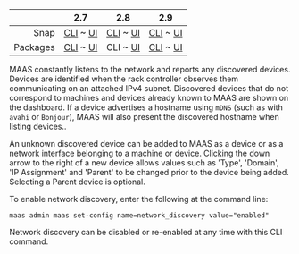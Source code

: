 <!-- deb-2-7-cli
||2.7|2.8|2.9|
|-----:|:-----:|:-----:|:-----:|
|Snap|[CLI](/t/network-discovery-snap-2-7-cli/2922) ~ [UI](/t/network-discovery-snap-2-7-ui/2923)|[CLI](/t/network-discovery-snap-2-8-cli/2924) ~ [UI](/t/network-discovery-snap-2-8-ui/2925)|[CLI](/t/network-discovery-snap-2-9-cli/2926) ~ [UI](/t/network-discovery-snap-2-9-ui/2927)|
|Packages|CLI ~ [UI](/t/network-discovery-deb-2-7-ui/2929)|[CLI](/t/network-discovery-deb-2-8-cli/2930) ~ [UI](/t/network-discovery-deb-2-8-ui/2931)|[CLI](/t/network-discovery-deb-2-9-cli/2932) ~ [UI](/t/network-discovery-deb-2-9-ui/2933)|
 deb-2-7-cli -->

<!-- deb-2-7-ui
||2.7|2.8|2.9|
|-----:|:-----:|:-----:|:-----:|
|Snap|[CLI](/t/network-discovery-snap-2-7-cli/2922) ~ [UI](/t/network-discovery-snap-2-7-ui/2923)|[CLI](/t/network-discovery-snap-2-8-cli/2924) ~ [UI](/t/network-discovery-snap-2-8-ui/2925)|[CLI](/t/network-discovery-snap-2-9-cli/2926) ~ [UI](/t/network-discovery-snap-2-9-ui/2927)|
|Packages|[CLI](/t/network-discovery-deb-2-7-cli/2928) ~ UI|[CLI](/t/network-discovery-deb-2-8-cli/2930) ~ [UI](/t/network-discovery-deb-2-8-ui/2931)|[CLI](/t/network-discovery-deb-2-9-cli/2932) ~ [UI](/t/network-discovery-deb-2-9-ui/2933)|
 deb-2-7-ui -->

||2.7|2.8|2.9|
|-----:|:-----:|:-----:|:-----:|
|Snap|[CLI](/t/network-discovery-snap-2-7-cli/2922) ~ [UI](/t/network-discovery-snap-2-7-ui/2923)|[CLI](/t/network-discovery-snap-2-8-cli/2924) ~ [UI](/t/network-discovery-snap-2-8-ui/2925)|[CLI](/t/network-discovery-snap-2-9-cli/2926) ~ [UI](/t/network-discovery-snap-2-9-ui/2927)|
|Packages|[CLI](/t/network-discovery-deb-2-7-cli/2928) ~ [UI](/t/network-discovery-deb-2-7-ui/2929)|CLI ~ [UI](/t/network-discovery-deb-2-8-ui/2931)|[CLI](/t/network-discovery-deb-2-9-cli/2932) ~ [UI](/t/network-discovery-deb-2-9-ui/2933)|

<!-- deb-2-8-ui
||2.7|2.8|2.9|
|-----:|:-----:|:-----:|:-----:|
|Snap|[CLI](/t/network-discovery-snap-2-7-cli/2922) ~ [UI](/t/network-discovery-snap-2-7-ui/2923)|[CLI](/t/network-discovery-snap-2-8-cli/2924) ~ [UI](/t/network-discovery-snap-2-8-ui/2925)|[CLI](/t/network-discovery-snap-2-9-cli/2926) ~ [UI](/t/network-discovery-snap-2-9-ui/2927)|
|Packages|[CLI](/t/network-discovery-deb-2-7-cli/2928) ~ [UI](/t/network-discovery-deb-2-7-ui/2929)|[CLI](/t/network-discovery-deb-2-8-cli/2930) ~ UI|[CLI](/t/network-discovery-deb-2-9-cli/2932) ~ [UI](/t/network-discovery-deb-2-9-ui/2933)|
 deb-2-8-ui -->

<!-- deb-2-9-cli
||2.7|2.8|2.9|
|-----:|:-----:|:-----:|:-----:|
|Snap|[CLI](/t/network-discovery-snap-2-7-cli/2922) ~ [UI](/t/network-discovery-snap-2-7-ui/2923)|[CLI](/t/network-discovery-snap-2-8-cli/2924) ~ [UI](/t/network-discovery-snap-2-8-ui/2925)|[CLI](/t/network-discovery-snap-2-9-cli/2926) ~ [UI](/t/network-discovery-snap-2-9-ui/2927)|
|Packages|[CLI](/t/network-discovery-deb-2-7-cli/2928) ~ [UI](/t/network-discovery-deb-2-7-ui/2929)|[CLI](/t/network-discovery-deb-2-8-cli/2930) ~ [UI](/t/network-discovery-deb-2-8-ui/2931)|CLI ~ [UI](/t/network-discovery-deb-2-9-ui/2933)|
 deb-2-9-cli -->

<!-- deb-2-9-ui
||2.7|2.8|2.9|
|-----:|:-----:|:-----:|:-----:|
|Snap|[CLI](/t/network-discovery-snap-2-7-cli/2922) ~ [UI](/t/network-discovery-snap-2-7-ui/2923)|[CLI](/t/network-discovery-snap-2-8-cli/2924) ~ [UI](/t/network-discovery-snap-2-8-ui/2925)|[CLI](/t/network-discovery-snap-2-9-cli/2926) ~ [UI](/t/network-discovery-snap-2-9-ui/2927)|
|Packages|[CLI](/t/network-discovery-deb-2-7-cli/2928) ~ [UI](/t/network-discovery-deb-2-7-ui/2929)|[CLI](/t/network-discovery-deb-2-8-cli/2930) ~ [UI](/t/network-discovery-deb-2-8-ui/2931)|[CLI](/t/network-discovery-deb-2-9-cli/2932) ~ UI|
 deb-2-9-ui -->

<!-- snap-2-7-cli
||2.7|2.8|2.9|
|-----:|:-----:|:-----:|:-----:|
|Snap|CLI ~ [UI](/t/network-discovery-snap-2-7-ui/2923)|[CLI](/t/network-discovery-snap-2-8-cli/2924) ~ [UI](/t/network-discovery-snap-2-8-ui/2925)|[CLI](/t/network-discovery-snap-2-9-cli/2926) ~ [UI](/t/network-discovery-snap-2-9-ui/2927)|
|Packages|[CLI](/t/network-discovery-deb-2-7-cli/2928) ~ [UI](/t/network-discovery-deb-2-7-ui/2929)|[CLI](/t/network-discovery-deb-2-8-cli/2930) ~ [UI](/t/network-discovery-deb-2-8-ui/2931)|[CLI](/t/network-discovery-deb-2-9-cli/2932) ~ [UI](/t/network-discovery-deb-2-9-ui/2933)|
 snap-2-7-cli -->

<!-- snap-2-7-ui
||2.7|2.8|2.9|
|-----:|:-----:|:-----:|:-----:|
|Snap|[CLI](/t/network-discovery-snap-2-7-cli/2922) ~ UI|[CLI](/t/network-discovery-snap-2-8-cli/2924) ~ [UI](/t/network-discovery-snap-2-8-ui/2925)|[CLI](/t/network-discovery-snap-2-9-cli/2926) ~ [UI](/t/network-discovery-snap-2-9-ui/2927)|
|Packages|[CLI](/t/network-discovery-deb-2-7-cli/2928) ~ [UI](/t/network-discovery-deb-2-7-ui/2929)|[CLI](/t/network-discovery-deb-2-8-cli/2930) ~ [UI](/t/network-discovery-deb-2-8-ui/2931)|[CLI](/t/network-discovery-deb-2-9-cli/2932) ~ [UI](/t/network-discovery-deb-2-9-ui/2933)|
 snap-2-7-ui -->

<!-- snap-2-8-cli
||2.7|2.8|2.9|
|-----:|:-----:|:-----:|:-----:|
|Snap|[CLI](/t/network-discovery-snap-2-7-cli/2922) ~ [UI](/t/network-discovery-snap-2-7-ui/2923)|CLI ~ [UI](/t/network-discovery-snap-2-8-ui/2925)|[CLI](/t/network-discovery-snap-2-9-cli/2926) ~ [UI](/t/network-discovery-snap-2-9-ui/2927)|
|Packages|[CLI](/t/network-discovery-deb-2-7-cli/2928) ~ [UI](/t/network-discovery-deb-2-7-ui/2929)|[CLI](/t/network-discovery-deb-2-8-cli/2930) ~ [UI](/t/network-discovery-deb-2-8-ui/2931)|[CLI](/t/network-discovery-deb-2-9-cli/2932) ~ [UI](/t/network-discovery-deb-2-9-ui/2933)|
 snap-2-8-cli -->

<!-- snap-2-8-ui
||2.7|2.8|2.9|
|-----:|:-----:|:-----:|:-----:|
|Snap|[CLI](/t/network-discovery-snap-2-7-cli/2922) ~ [UI](/t/network-discovery-snap-2-7-ui/2923)|[CLI](/t/network-discovery-snap-2-8-cli/2924) ~ UI|[CLI](/t/network-discovery-snap-2-9-cli/2926) ~ [UI](/t/network-discovery-snap-2-9-ui/2927)|
|Packages|[CLI](/t/network-discovery-deb-2-7-cli/2928) ~ [UI](/t/network-discovery-deb-2-7-ui/2929)|[CLI](/t/network-discovery-deb-2-8-cli/2930) ~ [UI](/t/network-discovery-deb-2-8-ui/2931)|[CLI](/t/network-discovery-deb-2-9-cli/2932) ~ [UI](/t/network-discovery-deb-2-9-ui/2933)|
 snap-2-8-ui -->

<!-- snap-2-9-cli
||2.7|2.8|2.9|
|-----:|:-----:|:-----:|:-----:|
|Snap|[CLI](/t/network-discovery-snap-2-7-cli/2922) ~ [UI](/t/network-discovery-snap-2-7-ui/2923)|[CLI](/t/network-discovery-snap-2-8-cli/2924) ~ [UI](/t/network-discovery-snap-2-8-ui/2925)|CLI ~ [UI](/t/network-discovery-snap-2-9-ui/2927)|
|Packages|[CLI](/t/network-discovery-deb-2-7-cli/2928) ~ [UI](/t/network-discovery-deb-2-7-ui/2929)|[CLI](/t/network-discovery-deb-2-8-cli/2930) ~ [UI](/t/network-discovery-deb-2-8-ui/2931)|[CLI](/t/network-discovery-deb-2-9-cli/2932) ~ [UI](/t/network-discovery-deb-2-9-ui/2933)|
 snap-2-9-cli -->

<!-- snap-2-9-ui
||2.7|2.8|2.9|
|-----:|:-----:|:-----:|:-----:|
|Snap|[CLI](/t/network-discovery-snap-2-7-cli/2922) ~ [UI](/t/network-discovery-snap-2-7-ui/2923)|[CLI](/t/network-discovery-snap-2-8-cli/2924) ~ [UI](/t/network-discovery-snap-2-8-ui/2925)|[CLI](/t/network-discovery-snap-2-9-cli/2926) ~ UI|
|Packages|[CLI](/t/network-discovery-deb-2-7-cli/2928) ~ [UI](/t/network-discovery-deb-2-7-ui/2929)|[CLI](/t/network-discovery-deb-2-8-cli/2930) ~ [UI](/t/network-discovery-deb-2-8-ui/2931)|[CLI](/t/network-discovery-deb-2-9-cli/2932) ~ [UI](/t/network-discovery-deb-2-9-ui/2933)|
 snap-2-9-ui -->

MAAS constantly listens to the network and reports any discovered devices. Devices are identified when the rack controller observes them communicating on an attached IPv4 subnet. Discovered devices that do not correspond to machines and devices already known to MAAS are shown on the dashboard. If a device advertises a hostname using `mDNS` (such as with `avahi` or `Bonjour`), MAAS will also present the discovered hostname when listing devices..

An unknown discovered device can be added to MAAS as a device or as a network interface belonging to a machine or device. Clicking the down arrow to the right of a new device allows values such as 'Type', 'Domain', 'IP Assignment' and 'Parent' to be changed prior to the device being added. Selecting a Parent device is optional.

To enable network discovery, enter the following at the command line:

```
maas admin maas set-config name=network_discovery value="enabled"
```

Network discovery can be disabled or re-enabled at any time with this CLI command.

<!-- snap-2-7-ui snap-2-8-ui snap-2-9-ui deb-2-7-ui deb-2-8-ui deb-2-9-ui
MAAS constantly listens to the network and reports any discovered devices. Devices are identified when the rack controller observes them communicating on an attached IPv4 subnet. Discovered devices that do not correspond to machines and devices already known to MAAS are shown on the dashboard. If a device advertises a hostname using `mDNS` (such as with `avahi` or `Bonjour`), MAAS will also present the discovered hostname in the Dashboard.

Using the Dashboard, an unknown discovered device can be added to MAAS as a device or as a network interface belonging to a machine or device. Clicking the down arrow to the right of a new device allows values such as 'Type', 'Domain', 'IP Assignment' and 'Parent' to be changed prior to the device being added. Selecting a Parent device is optional.

Network discovery can be disabled or re-enabled using the switch on the Network discovery dashboard.

<a href="https://assets.ubuntu.com/v1/1782e4aa-installconfig-networking__2.4_discovery.png" target = "_blank"><img src="https://assets.ubuntu.com/v1/1782e4aa-installconfig-networking__2.4_discovery.png"></a>

snap-2-7-ui snap-2-8-ui snap-2-9-ui deb-2-7-ui deb-2-8-ui deb-2-9-ui -->